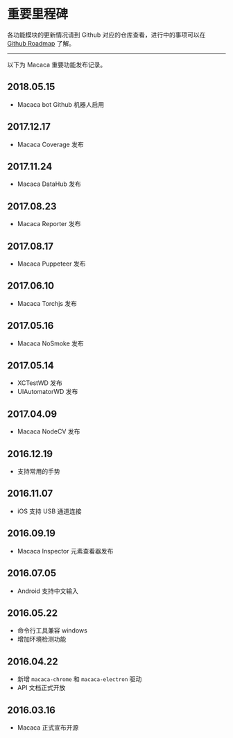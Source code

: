 # 重要里程碑

各功能模块的更新情况请到 Github 对应的仓库查看，进行中的事项可以在 [Github Roadmap](//github.com/alibaba/macaca/labels/Roadmap) 了解。

---

以下为 Macaca 重要功能发布记录。

## 2018.05.15

- Macaca bot Github 机器人启用

## 2017.12.17

- Macaca Coverage 发布

## 2017.11.24

- Macaca DataHub 发布

## 2017.08.23

- Macaca Reporter 发布

## 2017.08.17

- Macaca Puppeteer 发布

## 2017.06.10

- Macaca Torchjs 发布

## 2017.05.16

- Macaca NoSmoke 发布

## 2017.05.14

- XCTestWD 发布
- UIAutomatorWD 发布

## 2017.04.09

- Macaca NodeCV 发布

## 2016.12.19

- 支持常用的手势

## 2016.11.07

- iOS 支持 USB 通道连接

## 2016.09.19

- Macaca Inspector 元素查看器发布

## 2016.07.05

- Android 支持中文输入

## 2016.05.22

- 命令行工具兼容 windows
- 增加环境检测功能

## 2016.04.22

- 新增 `macaca-chrome` 和 `macaca-electron` 驱动
- API 文档正式开放

## 2016.03.16

- Macaca 正式宣布开源
